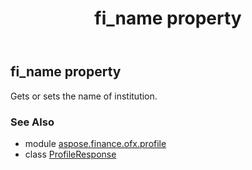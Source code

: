 ﻿---
title: fi_name property
second_title: Aspose.Finance for Python via .NET API References
description: 
type: docs
weight: 110
url: /python-net/aspose.finance.ofx.profile/profileresponse/fi_name/
is_root: false
---

## fi_name property


Gets or sets the name of institution.

### See Also
* module [aspose.finance.ofx.profile](../../)
* class [ProfileResponse](/finance/python-net/aspose.finance.ofx.profile/profileresponse)
